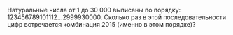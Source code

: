 Натуральные числа от 1 до 30 000 выписаны по порядку: $123456789101112 \dots 2999930000.$ Сколько раз в этой последовательности цифр встречается комбинация 2015 (именно в этом порядке)?
